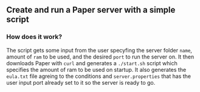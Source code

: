 ## Create and run a Paper server with a simple script
### How does it work?
The script gets some input from the user specyfing the server folder `name`, amount of `ram` to be used, and the desired `port` to run the server on. It then downloads Paper with `curl`
and generates a `./start.sh` script which specifies the amount of ram to be used on startup. It also generates the `eula.txt` file agreing to the conditions and `server.properties` that has the user input port already set to it so the server is ready to go.


